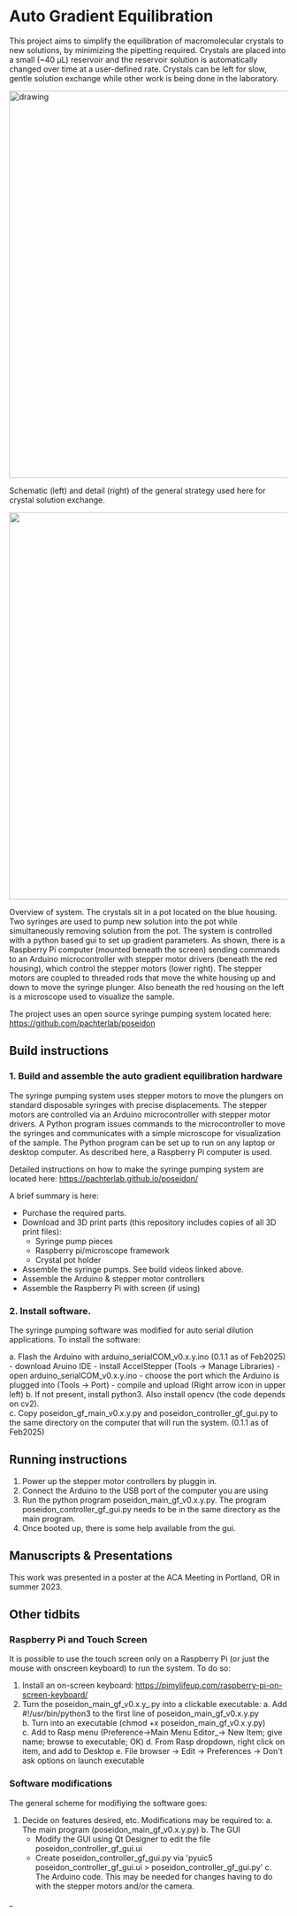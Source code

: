 # Auto Gradient Equilibration
This project aims to simplify the equilibration of macromolecular crystals to new solutions, by minimizing the pipetting required. Crystals are placed into a small (~40 µL) reservoir and the reservoir solution is automatically changed over time at a user-defined rate. Crystals can be left for slow, gentle solution exchange while other work is being done in the laboratory.

<img src="images/Schematic-detail.tiff" alt="drawing" width="700">

Schematic (left) and detail (right) of the general strategy used here for crystal solution exchange.


<img src="images/System_overview.tiff"  width="700">

Overview of system. The crystals sit in a pot located on the blue housing. Two syringes are used to pump new solution into the pot while simultaneously removing solution from the pot. The system is controlled with a python based gui to set up gradient parameters. As shown, there is a Raspberry Pi computer (mounted beneath the screen) sending commands to an Arduino microcontroller with stepper motor drivers (beneath the red housing), which control the stepper motors (lower right). The stepper motors are coupled to threaded rods that move the white housing up and down to move the syringe plunger. Also beneath the red housing on the left  is a microscope used to visualize the sample.  

The project uses an open source syringe pumping system located here:  https://github.com/pachterlab/poseidon

## Build instructions

### 1. Build and assemble the auto gradient equilibration hardware

The syringe pumping system uses stepper motors to move the plungers on standard disposable syringes with precise displacements. The stepper motors are controlled via an Arduino microcontroller with stepper motor drivers. A Python program issues commands to the microcontroller to move the syringes and communicates with a simple microscope for visualization of the sample. The Python program can be set up to run on any laptop or desktop computer. As described here, a Raspberry Pi computer is used. 

Detailed instructions on how to make the syringe pumping system are located here: https://pachterlab.github.io/poseidon/

A brief summary is here:
- Purchase the required parts.
- Download and 3D print parts (this repository includes copies of all 3D print files):
	- Syringe pump pieces
	- Raspberry pi/microscope framework
	- Crystal pot holder
- Assemble the syringe pumps. See build videos linked above.
- Assemble the Arduino & stepper motor controllers
- Assemble the Raspberry Pi with screen (if using)

### 2. Install software. 

The syringe pumping software was modified for auto serial dilution applications. To install the software:

a. Flash the Arduino with arduino_serialCOM_v0.x.y.ino  (0.1.1 as of Feb2025)
	- download Aruino IDE
	- install AccelStepper (Tools -> Manage Libraries)
	- open arduino_serialCOM_v0.x.y.ino
	- choose the port which the Arduino is plugged into (Tools -> Port)
	- compile and upload (Right arrow icon in upper left)
b. If not present, install python3. Also install opencv (the code depends on cv2).  
c. Copy poseidon_gf_main_v0.x.y.py and poseidon_controller_gf_gui.py to the same directory on the computer that will run the system. (0.1.1 as of Feb2025)

## Running instructions

1. Power up the stepper motor controllers by pluggin in.
2. Connect the Arduino to the USB port of the computer you are using 
3. Run the python program poseidon_main_gf_v0.x.y.py. The program poseidon_controller_gf_gui.py needs to be in the same directory as the main program.
4. Once booted up, there is some help available from the gui.


## Manuscripts & Presentations
This work was presented in a poster at the ACA Meeting in Portland, OR in summer 2023.

## Other tidbits

### Raspberry Pi and Touch Screen
It is possible to use the touch screen only on a Raspberry Pi (or just the mouse with onscreen keyboard) to run the system. To do so:
1. Install an on-screen keyboard: https://pimylifeup.com/raspberry-pi-on-screen-keyboard/
2. Turn the poseidon_main_gf_v0.x.y_.py into a clickable executable:
   	a. Add #!/usr/bin/python3 to the first line of poseidon_main_gf_v0.x.y.py  
    b. Turn into an executable (chmod +x poseidon_main_gf_v0.x.y.py)  
   	c. Add to Rasp menu (Preference->Main Menu Editor_-> New Item; give name; browse to executable; OK)
   	d. From Rasp dropdown, right click on item, and add to Desktop
   	e. File browser -> Edit -> Preferences -> Don't ask options on launch executable
   	
   	
### Software modifications  
The general scheme for modifiying the software goes:
1. Decide on features desired, etc. Modifications may be required to:
a. The main program (poseidon_main_gf_v0.x.y.py)
b. The GUI
	- Modify the GUI using Qt Designer to edit the file poseidon_controller_gf_gui.ui
	- Create poseidon_controller_gf_gui.py via 'pyuic5 poseidon_controller_gf_gui.ui > poseidon_controller_gf_gui.py'
c. The Arduino code. This may be needed for changes having to do with the stepper motors and/or the camera.

_
